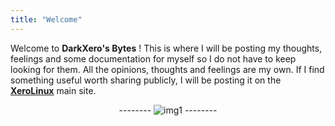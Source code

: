 ```yaml
---
title: "Welcome"
---
```


Welcome to **DarkXero's Bytes** ! This is where I will be posting my thoughts, feelings and some documentation for myself so I do not have to keep looking for them. All the opinions, thoughts and feelings are my own. If I find something useful worth sharing publicly, I will be posting it on the [**XeroLinux**](https://xerolinux.xyz) main site.

<div style="text-align: center;">

-------- ![img1](https://i.imgur.com/WnJx6Ae.png) --------

</div><br />
